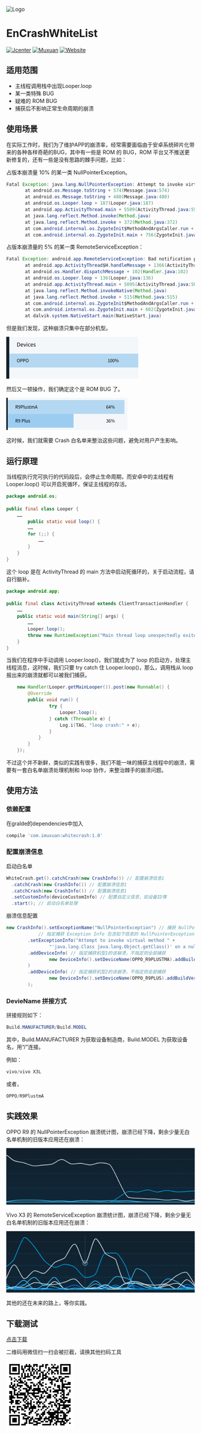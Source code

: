 ![Logo](https://raw.githubusercontent.com/leotyndale/EnFloatingView/master/preview/logo.png)

EnCrashWhiteList
==========================
[![Jcenter](https://img.shields.io/badge/Jcenter-v1.0-brightgreen.svg?style=flat)](https://bintray.com/leotyndale/Muxuan/EnCrashWhitList)
[![Muxuan](https://img.shields.io/badge/PoweredBy-Muxuan-green.svg?style=flat)](http://www.imuxuan.com/)
[![Website](https://img.shields.io/website-up-down-green-red/https/shields.io.svg?label=Blog)](http://blog.imuxuan.com)

## 适用范围

- 主线程调用栈中出现Looper.loop
- 某一类特殊 BUG
- 疑难的 ROM BUG
- 捕获后不影响正常生命周期的崩溃

## 使用场景

在实际工作时，我们为了维护APP的崩溃率，经常需要面临由于安卓系统碎片化带来的各种各样奇葩的BUG，其中有一些是 ROM 的 BUG，ROM 平台又不推送更新修复的，还有一些是没有思路的棘手问题，比如：

占版本崩溃量 10% 的某一类 NullPointerException。

```java
Fatal Exception: java.lang.NullPointerException: Attempt to invoke virtual method 'java.lang.Class java.lang.Object.getClass()' on a null object reference
       at android.os.Message.toString + 574(Message.java:574)
       at android.os.Message.toString + 480(Message.java:480)
       at android.os.Looper.loop + 187(Looper.java:187)
       at android.app.ActivityThread.main + 5509(ActivityThread.java:5509)
       at java.lang.reflect.Method.invoke(Method.java)
       at java.lang.reflect.Method.invoke + 372(Method.java:372)
       at com.android.internal.os.ZygoteInit$MethodAndArgsCaller.run + 961(ZygoteInit.java:961)
       at com.android.internal.os.ZygoteInit.main + 756(ZygoteInit.java:756)
```

占版本崩溃量的 5% 的某一类 RemoteServiceException：

```java
Fatal Exception: android.app.RemoteServiceException: Bad notification posted from package *: Couldn't expand RemoteViews for: StatusBarNotification(pkg=* user=UserHandle{0} id=3000171 tag=null score=20: Notification(pri=2 contentView=*/0x1090064 vibrate=default sound=default defaults=0xffffffff flags=0x11 kind=[null]))
       at android.app.ActivityThread$H.handleMessage + 1366(ActivityThread.java:1366)
       at android.os.Handler.dispatchMessage + 102(Handler.java:102)
       at android.os.Looper.loop + 136(Looper.java:136)
       at android.app.ActivityThread.main + 5095(ActivityThread.java:5095)
       at java.lang.reflect.Method.invokeNative(Method.java)
       at java.lang.reflect.Method.invoke + 515(Method.java:515)
       at com.android.internal.os.ZygoteInit$MethodAndArgsCaller.run + 786(ZygoteInit.java:786)
       at com.android.internal.os.ZygoteInit.main + 602(ZygoteInit.java:602)
       at dalvik.system.NativeStart.main(NativeStart.java)
```

但是我们发现，这种崩溃只集中在部分机型。

![image-20190903151058768](README.assets/image-20190903151058768.png)

然后又一顿操作，我们确定这个是 ROM BUG 了。

![image-20190903151116187](README.assets/image-20190903151116187.png)

这时候，我们就需要 Crash 白名单来整治这些问题，避免对用户产生影响。

## 运行原理

当线程执行完可执行的代码段后，会停止生命周期，而安卓中的主线程有 Looper.loop() 可以开启死循环，保证主线程的存活。

```java
package android.os;

public final class Looper {
  	……
		public static void loop() {
        ……
        for (;;) {
            ……
        }
    }
}
```

这个 loop 是在 ActivityThread 的 main 方法中启动死循环的，关于启动流程，请自行脑补。

```java
package android.app;

public final class ActivityThread extends ClientTransactionHandler {
  	……
    public static void main(String[] args) {
        ……
        Looper.loop();
        throw new RuntimeException("Main thread loop unexpectedly exited");
    }
}
```

当我们在程序中手动调用 Looper.loop()，我们就成为了 loop 的启动方，处理主线程消息，这时候，我们只要 try catch 住 Looper.loop()，那么，调用栈从 loop 报出来的崩溃就都可以被我们捕获。

```java
    new Handler(Looper.getMainLooper()).post(new Runnable() {
        @Override
        public void run() {
                try {
                    Looper.loop();
                } catch (Throwable e) {
                    Log.i(TAG, "loop crash:" + e);
                }
            }
        }
    });
```

不过这个并不新鲜，类似的实践有很多，我们不能一味的捕获主线程中的崩溃，需要有一套白名单崩溃处理机制和 loop 协作，来整治棘手的崩溃问题。

## 使用方法

### 依赖配置

在gralde的dependencies中加入

```groovy
compile 'com.imuxuan:whitecrash:1.0'
```

### 配置崩溃信息

启动白名单

```java
WhiteCrash.get().catchCrash(new CrashInfo()) // 配置崩溃信息1
  .catchCrash(new CrashInfo()) // 配置崩溃信息1
  .catchCrash(new CrashInfo()) // 配置崩溃信息1
  .setCustomInfo(deviceCustomInfo) // 配置自定义信息，如设备ID等
  .start(); // 启动白名单处理
```

崩溃信息配置

```java
new CrashInfo().setExceptionName("NullPointerException") // 捕获 NullPointerException
   			// 指定捕获 Exception Info 包含如下信息的 NullPointerException
        .setExceptionInfo("Attempt to invoke virtual method " +
                "'java.lang.Class java.lang.Object.getClass()' on a null object reference")
        .addDeviceInfo( // 指定捕获机型1的该崩溃，不指定则全部捕获
                new DeviceInfo().setDeviceName(OPPO_R9PLUSTMA).addBuildVersion("5.1.1")
        )
        .addDeviceInfo( // 指定捕获机型2的该崩溃，不指定则全部捕获
                new DeviceInfo().setDeviceName(OPPO_R9PLUS).addBuildVersion("5.1.1")
        );
```

### DevieName 拼接方式

拼接规则如下：

```java
Build.MANUFACTURER/Build.MODEL
```

其中，Build.MANUFACTURER 为获取设备制造商，Build.MODEL 为获取设备名，用“/”连接。

例如：

```java
vivo/vivo X3L
```

或者，

```java
OPPO/R9PlustmA
```

## 实践效果

OPPO R9 的 NullPointerException 崩溃统计图，崩溃已经下降，剩余少量无白名单机制的旧版本应用还在崩溃：

![image-20190911111339387](README.assets/image-20190911111339387.png)

Vivo X3 的 RemoteServiceException 崩溃统计图，崩溃已经下降，剩余少量无白名单机制的旧版本应用还在崩溃：

![image-20190911111429030](README.assets/image-20190911111429030.png)

其他的还在未来的路上，等你实践。

## 下载测试

[点击下载](https://github.com/leotyndale/EnCrashWhiteList/releases/download/1.0/app-debug.apk)

二维码用微信扫一扫会被拦截，请换其他扫码工具

![image-20190911142747718](README.assets/image-20190911142747718.png)